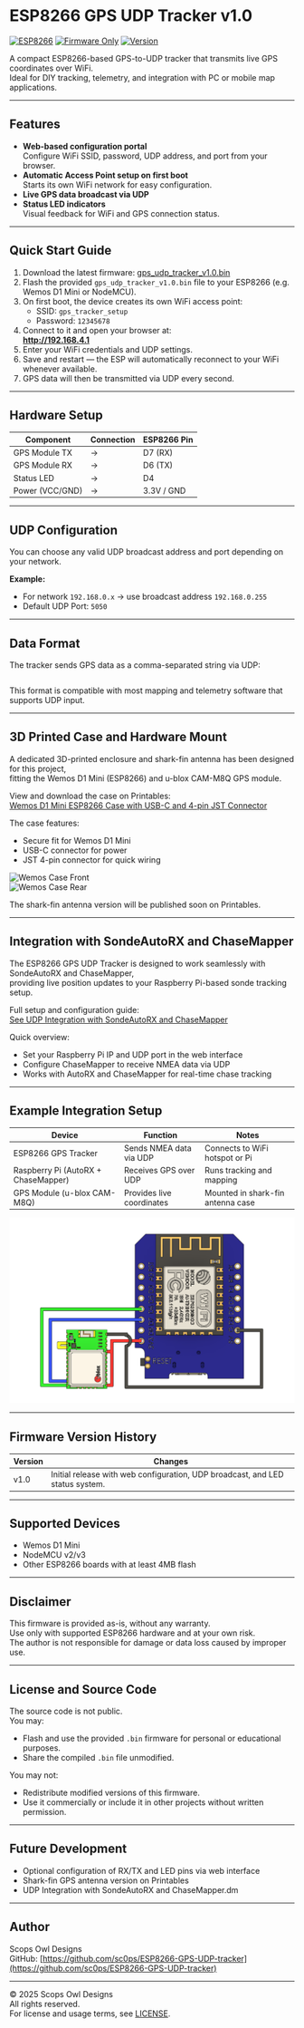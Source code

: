 # ESP8266 GPS UDP Tracker v1.0

[![ESP8266](https://img.shields.io/badge/ESP8266-Compatible-blue.svg)](#) 
[![Firmware Only](https://img.shields.io/badge/Firmware-Closed--Source-red.svg)](#) 
[![Version](https://img.shields.io/badge/Version-1.0-green.svg)](#)

A compact ESP8266-based GPS-to-UDP tracker that transmits live GPS coordinates over WiFi.  
Ideal for DIY tracking, telemetry, and integration with PC or mobile map applications.

---

## Features

- **Web-based configuration portal**  
  Configure WiFi SSID, password, UDP address, and port from your browser.
- **Automatic Access Point setup on first boot**  
  Starts its own WiFi network for easy configuration.
- **Live GPS data broadcast via UDP**
- **Status LED indicators**  
  Visual feedback for WiFi and GPS connection status.

---

## Quick Start Guide

1. Download the latest firmware: [gps_udp_tracker_v1.0.bin](./firmware/gps_udp_tracker_v1.0.bin)
2. Flash the provided `gps_udp_tracker_v1.0.bin` file to your ESP8266 (e.g. Wemos D1 Mini or NodeMCU).
3. On first boot, the device creates its own WiFi access point:  
   - SSID: `gps_tracker_setup`  
   - Password: `12345678`
4. Connect to it and open your browser at:  
   **http://192.168.4.1**
5. Enter your WiFi credentials and UDP settings.
6. Save and restart — the ESP will automatically reconnect to your WiFi whenever available.
7. GPS data will then be transmitted via UDP every second.

---

## Hardware Setup

| Component      | Connection | ESP8266 Pin |
|----------------|-------------|--------------|
| GPS Module TX  | →           | D7 (RX)      |
| GPS Module RX  | →           | D6 (TX)      |
| Status LED     | →           | D4           |
| Power (VCC/GND)| →           | 3.3V / GND   |

---

## UDP Configuration

You can choose any valid UDP broadcast address and port depending on your network.

**Example:**
- For network `192.168.0.x` → use broadcast address `192.168.0.255`
- Default UDP Port: `5050`

---

## Data Format

The tracker sends GPS data as a comma-separated string via UDP:  
```BASH $GPGGA,<latitude>,<longitude>,<altitude>,<time>,<satellites>
```

This format is compatible with most mapping and telemetry software that supports UDP input.

---

## 3D Printed Case and Hardware Mount

A dedicated 3D-printed enclosure and shark-fin antenna has been designed for this project,  
fitting the Wemos D1 Mini (ESP8266) and u-blox CAM-M8Q GPS module.

View and download the case on Printables:  
[Wemos D1 Mini ESP8266 Case with USB-C and 4-pin JST Connector](https://www.printables.com/model/1437053-wemos-d1-mini-esp8266-case-met-usb-c-en-4-pins-jst)

The case features:
- Secure fit for Wemos D1 Mini  
- USB-C connector for power  
- JST 4-pin connector for quick wiring  

![Wemos Case Front](./images/case_wemos_d1_usb-c_jst1.png)  
![Wemos Case Rear](./images/case_wemos_d1_usb-c_jst2.png)

The shark-fin antenna version will be published soon on Printables.

---

## Integration with SondeAutoRX and ChaseMapper

The ESP8266 GPS UDP Tracker is designed to work seamlessly with SondeAutoRX and ChaseMapper,  
providing live position updates to your Raspberry Pi-based sonde tracking setup.

Full setup and configuration guide:  
[See UDP Integration with SondeAutoRX and ChaseMapper](./docs/UDP_Integration_with_SondeAutoRX_and_ChaseMapper.md)

Quick overview:
- Set your Raspberry Pi IP and UDP port in the web interface  
- Configure ChaseMapper to receive NMEA data via UDP  
- Works with AutoRX and ChaseMapper for real-time chase tracking

---

## Example Integration Setup

| Device | Function | Notes |
|---------|-----------|-------|
| ESP8266 GPS Tracker | Sends NMEA data via UDP | Connects to WiFi hotspot or Pi |
| Raspberry Pi (AutoRX + ChaseMapper) | Receives GPS over UDP | Runs tracking and mapping |
| GPS Module (u-blox CAM-M8Q) | Provides live coordinates | Mounted in shark-fin antenna case |

![GPS Wiring](./images/gps_wiring_cam_m8q_d1mini.png)

---

## Firmware Version History

| Version | Changes |
|----------|----------|
| v1.0 | Initial release with web configuration, UDP broadcast, and LED status system. |

---

## Supported Devices

- Wemos D1 Mini  
- NodeMCU v2/v3  
- Other ESP8266 boards with at least 4MB flash

---

## Disclaimer

This firmware is provided as-is, without any warranty.  
Use only with supported ESP8266 hardware and at your own risk.  
The author is not responsible for damage or data loss caused by improper use.

---

## License and Source Code

The source code is not public.  
You may:
- Flash and use the provided `.bin` firmware for personal or educational purposes.
- Share the compiled `.bin` file unmodified.

You may not:
- Redistribute modified versions of this firmware.
- Use it commercially or include it in other projects without written permission.

---

## Future Development

- Optional configuration of RX/TX and LED pins via web interface  
- Shark-fin GPS antenna version on Printables 
- UDP Integration with SondeAutoRX and ChaseMapper.dm  

---

## Author

Scops Owl Designs  
GitHub: [https://github.com/sc0ps/ESP8266-GPS-UDP-tracker](https://github.com/sc0ps/ESP8266-GPS-UDP-tracker)

---

© 2025 Scops Owl Designs  
All rights reserved.  
For license and usage terms, see [LICENSE](./LICENSE).